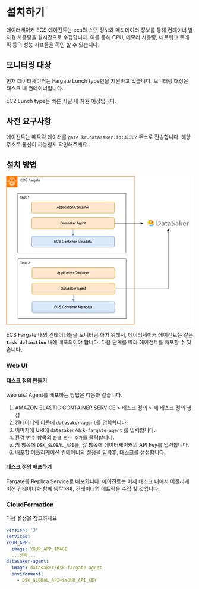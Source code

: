 # 설치하기

데이터세이커 ECS 에이전트는 ecs의 스탯 정보와 메타데이터 정보를 통해 컨테이너 별 자원 사용량을 실시간으로 수집합니다. 이를 통해 CPU, 메모리 사용량, 네트워크 트래픽 등의 성능 지표들을 확인 할 수 있습니다.

## 모니터링 대상

현재 데이터세이커는 Fargate Lunch type만을 지원하고 있습니다. 모니터링 대상은 태스크 내 컨테이너입니다.

EC2 Lunch type은 빠른 시일 내 지원 예정입니다.

## 사전 요구사항

에이전트는 메트릭 데이터를 `gate.kr.datasaker.io:31302` 주소로 전송합니다. 해당 주소로 통신이 가능한지 확인해주세요.

## 설치 방법

![ecs-fargate](../../../img/datasaker.png)

ECS Fargate 내의 컨테이너들을 모니터링 하기 위해서, 데이터세이커 에이전트는 같은 **`task definition`** 내에 배포되어야 합니다.
다음 단계를 따라 에이전트를 배포할 수 있습니다.

### Web UI

#### 태스크 정의 만들기

web ui로 Agent를 배포하는 방법은 다음과 같습니다.

1. AMAZON ELASTIC CONTAINER SERVICE > 태스크 정의 > 새 태스크 정의 생성
2. 컨테이너의 이름에 `datasaker-agent`를 입력합니다.
3. 이미지에 URI에 `datasaker/dsk-fargate-agent` 를 입력합니다.
4. 환경 변수 항목의 `환경 변수 추가`를 클릭합니다.
5. 키 항목에 `DSK_GLOBAL_API`를, 값 항목에 데이터세이커의 API key를 입력합니다.
6. 배포할 어플리케이션 컨테이너의 설정을 입력후, 태스크를 생성합니다.

#### 태스크 정의 배포하기

Fargate를 Replica Service로 배포합니다. 에이전트는 이제 태스크 내에서 어플리케이션 컨테이너화 함께 동작하며, 컨테이너의 메트릭을 수집 할 것입니다.

### CloudFormation

다음 설정을 참고하세요

```yaml
version: '3'
services:
YOUR_APP:
  image: YOUR_APP_IMAGE
  ...생략...
datasaker-agent:
  image: datasaker/dsk-fargate-agent
  environment:
    - DSK_GLOBAL_API=$YOUR_API_KEY
```
